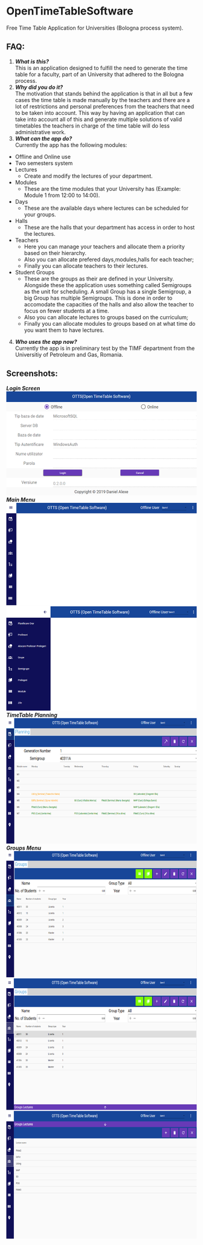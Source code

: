 # OpenTimeTableSoftware
Free Time Table Application for Universities (Bologna process system).
## FAQ:
1. ***What is this?***  
This is an application designed to fulfill the need to generate the time table for a faculty, part of an University that adhered to the Bologna process.
2. ***Why did you do it?***  
The motivation that stands behind the application is that in all but a few cases the time table is made manually by the teachers and there are a lot of restrictions and personal preferences from the teachers that need to be taken into account. This way by having an application that can take into account all of this and generate multiple solutions of valid timetables the teachers in charge of the time table will do less administrative work.
3. ***What can the app do?***  
Currently the app has the following modules:
- Offline and Online use
- Two semesters system
- Lectures
  - Create and modify the lectures of your department.
- Modules
  - These are the time modules that your University has (Example: Module 1 from 12:00 to 14:00).
- Days
  - These are the available days where lectures can be scheduled for your groups.
- Halls
  - These are the halls that your department has access in order to host the lectures.
- Teachers
  - Here you can manage your teachers and allocate them a priority based on their hierarchy.
  - Also you can allocate prefered days,modules,halls for each teacher;
  - Finally you can allocate teachers to their lectures.
- Student Groups
  - These are the groups as their are defined in your University. Alongside these the application uses something called Semigroups as the unit for scheduling. A small Group has a single Semigroup, a big Group has multiple Semigroups. This is done in order to accomodate the capacities of the halls and also allow the teacher to focus on fewer students at a time.
  - Also you can allocate lectures to groups based on the curriculum;
  - Finally you can allocate modules to groups based on at what time do you want them to have lectures.
4. ***Who uses the app now?***  
Currently the app is in preliminary test by the TIMF department from the Universitiy of Petroleum and Gas, Romania.
## Screenshots:  
***Login Screen  
<img src="Screenshots/LoginScreen.png" alt="Login Screen" height="275">  
Main Menu  
<img src="Screenshots/MainMenu_1.png" alt="Main Menu 1" height="271">
<img src="Screenshots/MainMenu_2.png" alt="Main Menu 2" height="276">  
TimeTable Planning  
<img src="Screenshots/Planning.png" alt="Planning" height="332">  
Groups Menu***  
<img src="Screenshots/Groups.png" alt="Groups" height="334">  
<img src="Screenshots/GroupsLectures_1.png" alt="Groups Lectures Bottom Slider" height="348">  
<img src="Screenshots/GroupsLectures_2.png" alt="Groups Lectures Expanded Slider" height="338">  
